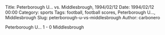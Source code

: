 Title: Peterborough U… vs. Middlesbrough, 1994/02/12
Date: 1994/02/12 00:00
Category: sports
Tags: football, football scores, Peterborough U…, Middlesbrough
Slug: peterborough-u-vs-middlesbrough
Author: carbonero


Peterborough U… 1 - 0 Middlesbrough
